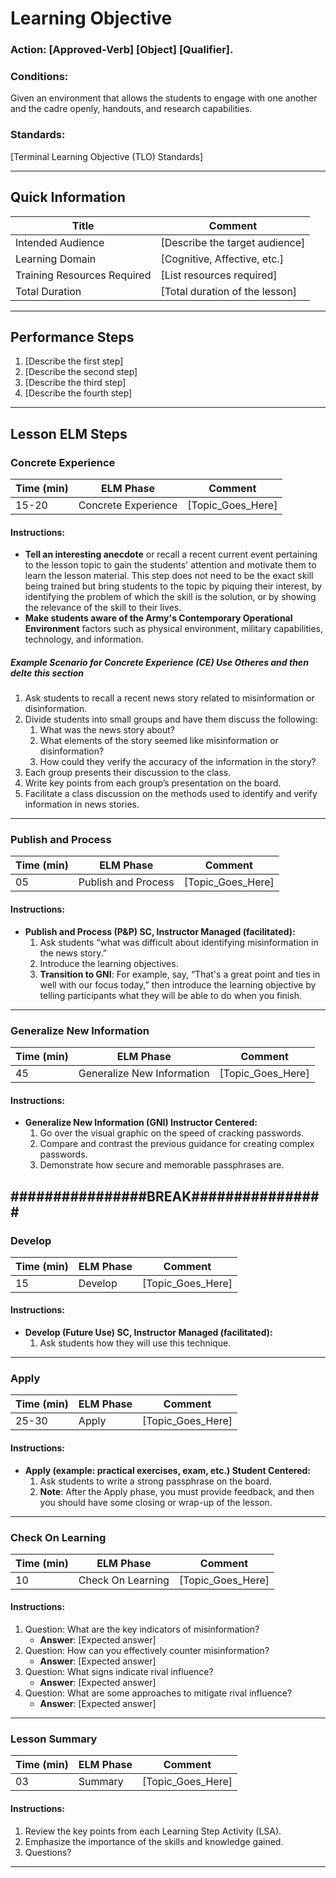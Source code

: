 # Learning Objective
### **Action:** __[Approved-Verb] [Object] [Qualifier].__

### **Conditions:** 
Given an environment that allows the students to engage with one another and the cadre openly, handouts, and research capabilities.

### **Standards:** 
[Terminal Learning Objective (TLO) Standards]

---

## Quick Information
| Title                       | Comment                          |
| --------------------------- | -------------------------------- |
| Intended Audience           | [Describe the target audience]   |
| Learning Domain             | [Cognitive, Affective, etc.]     |
| Training Resources Required | [List resources required]        |
| Total Duration              | [Total duration of the lesson]   |

---

## Performance Steps
1. [Describe the first step]
2. [Describe the second step]
3. [Describe the third step]
4. [Describe the fourth step]

---

## Lesson ELM Steps

### Concrete Experience
| Time (min) | ELM Phase            | Comment                     |
| ---------- | -------------------- | --------------------------- |
| 15-20          | Concrete Experience  | [Topic_Goes_Here]           |

#### Instructions:
- **Tell an interesting anecdote** or recall a recent current event pertaining to the lesson topic to gain the students' attention and motivate them to learn the lesson material. This step does not need to be the exact skill being trained but bring students to the topic by piquing their interest, by identifying the problem of which the skill is the solution, or by showing the relevance of the skill to their lives.
- **Make students aware of the Army's Contemporary Operational Environment** factors such as physical environment, military capabilities, technology, and information.

##### Example Scenario for Concrete Experience (CE) Use Otheres and then delte this section
1. Ask students to recall a recent news story related to misinformation or disinformation.
2. Divide students into small groups and have them discuss the following:
    1. What was the news story about?
    2. What elements of the story seemed like misinformation or disinformation?
    3. How could they verify the accuracy of the information in the story?
3. Each group presents their discussion to the class.
4. Write key points from each group’s presentation on the board.
5. Facilitate a class discussion on the methods used to identify and verify information in news stories.

---

### Publish and Process
| Time (min) | ELM Phase            | Comment                     |
| ---------- | -------------------- | --------------------------- |
| 05         | Publish and Process  | [Topic_Goes_Here]           |

#### Instructions:
- **Publish and Process (P&P) SC, Instructor Managed (facilitated):**
    1. Ask students “what was difficult about identifying misinformation in the news story.”
    2. Introduce the learning objectives.
    3. **Transition to GNI**: For example, say, “That's a great point and ties in well with our focus today,” then introduce the learning objective by telling participants what they will be able to do when you finish.

---

### Generalize New Information
| Time (min) | ELM Phase            | Comment                     |
| ---------- | -------------------- | --------------------------- |
| 45         | Generalize New Information | [Topic_Goes_Here] |

#### Instructions:
- **Generalize New Information (GNI) Instructor Centered:**
    1. Go over the visual graphic on the speed of cracking passwords.
    2. Compare and contrast the previous guidance for creating complex passwords.
    3. Demonstrate how secure and memorable passphrases are.

################BREAK################
---

### Develop
| Time (min) | ELM Phase            | Comment                     |
| ---------- | -------------------- | --------------------------- |
| 15         | Develop              | [Topic_Goes_Here]           |

#### Instructions:
- **Develop (Future Use) SC, Instructor Managed (facilitated):**
    1. Ask students how they will use this technique.

---

### Apply
| Time (min) | ELM Phase            | Comment                     |
| ---------- | -------------------- | --------------------------- |
| 25-30         | Apply                | [Topic_Goes_Here]           |

#### Instructions:
- **Apply (example: practical exercises, exam, etc.) Student Centered:**
    1. Ask students to write a strong passphrase on the board.
    2. **Note**: After the Apply phase, you must provide feedback, and then you should have some closing or wrap-up of the lesson.

---

### Check On Learning
| Time (min) | ELM Phase            | Comment                     |
| ---------- | -------------------- | --------------------------- |
| 10         | Check On Learning    | [Topic_Goes_Here]           |

#### Instructions:
1. Question: What are the key indicators of misinformation?
    - **Answer**: [Expected answer]
2. Question: How can you effectively counter misinformation?
    - **Answer**: [Expected answer]
3. Question: What signs indicate rival influence?
    - **Answer**: [Expected answer]
4. Question: What are some approaches to mitigate rival influence?
    - **Answer**: [Expected answer]

---

### Lesson Summary
| Time (min) | ELM Phase            | Comment                     |
| ---------- | -------------------- | --------------------------- |
| 03         | Summary              | [Topic_Goes_Here]           |

#### Instructions:
1. Review the key points from each Learning Step Activity (LSA).
2. Emphasize the importance of the skills and knowledge gained.
3. Questions?

---
